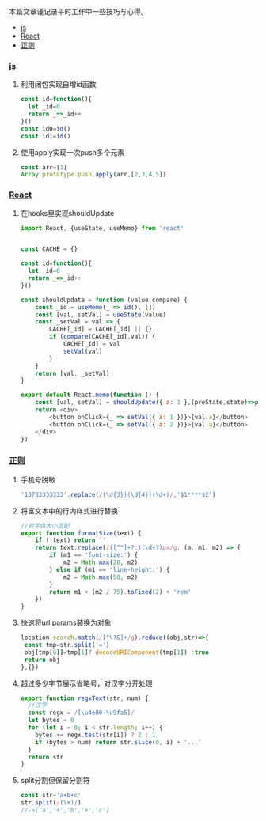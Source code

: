 本篇文章谨记录平时工作中一些技巧与心得。

- [js](#js)
- [React](#React)
- [正则](#正则)

### [js](#js)

1. 利用闭包实现自增id函数

   ```javascript
   const id=function(){
     let _id=0
     return _=>_id++
   }()
   const id0=id()
   const id1=id()
   ```
   
2. 使用apply实现一次push多个元素

   ```javascript
   const arr=[1]
   Array.prototype.push.apply(arr,[2,3,4,5])
   ```

### [React](#React)

1. 在hooks里实现shouldUpdate

   ```javascript
   import React, {useState, useMemo} from 'react'
   
   
   const CACHE = {}
   
   const id=function(){
     let _id=0
     return _=>_id++
   }()
   
   const shouldUpdate = function (value,compare) {
       const _id = useMemo(_ => id(), [])
       const [val, setVal] = useState(value)
       const _setVal = val => {
           CACHE[_id] = CACHE[_id] || {}
           if (compare(CACHE[_id],val)) {
               CACHE[_id] = val
               setVal(val)
           }
       }
       return [val, _setVal]
   }
   
   export default React.memo(function () {
       const [val, setVal] = shouldUpdate({ a: 1 },(preState,state)=>preState.a!==state.a)
       return <div>
           <button onClick={_ => setVal({ a: 1 })}>{val.a}</button>
           <button onClick={_ => setVal({ a: 2 })}>{val.a}</button>
       </div>
   })
   ```

### [正则](#正则)

1. 手机号脱敏

   ```javascript
   '13733333333'.replace(/(\d{3})(\d{4})(\d+)/,'$1****$2')
   ```

2. 将富文本中的行内样式进行替换

   ```javascript
   //对字体大小适配
   export function formatSize(text) {
       if (!text) return ''
       return text.replace(/([^"]+?:)(\d+?)px/g, (m, m1, m2) => {
           if (m1 == 'font-size:') {
               m2 = Math.max(28, m2)
           } else if (m1 == 'line-height:') {
               m2 = Math.max(50, m2)
           }
           return m1 + (m2 / 75).toFixed(2) + 'rem'
       })
   }
   ```

3. 快速将url params装换为对象

   ```javascript
   location.search.match(/[^\?&]+/g).reduce((obj,str)=>{
   	const tmp=str.split('=')
   	obj[tmp[0]]=tmp[1]? decodeURIComponent(tmp[1]) :true
   	return obj
   },{})
   ```

4. 超过多少字节展示省略号，对汉字分开处理

   ```javascript
   export function regxText(str, num) {
     //汉字
     const regx = /[\u4e00-\u9fa5]/
     let bytes = 0
     for (let i = 0; i < str.length; i++) {
       bytes += regx.test(str[i]) ? 2 : 1
       if (bytes > num) return str.slice(0, i) + '...'
     }
     return str
   }
   ```
   
5. split分割但保留分割符

   ```javascript
   const str='a+b+c'
   str.split(/(\+)/)
   //->['a','+','b','+','c']
   ```

   
